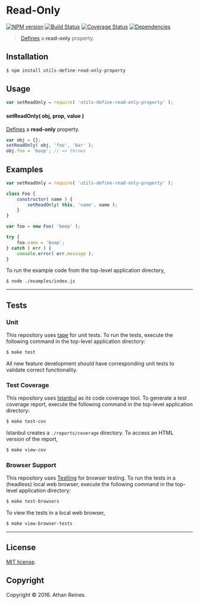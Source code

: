 Read-Only
===
[![NPM version][npm-image]][npm-url] [![Build Status][build-image]][build-url] [![Coverage Status][coverage-image]][coverage-url] [![Dependencies][dependencies-image]][dependencies-url]

> [Defines][define-property] a __read-only__ property.


## Installation

``` bash
$ npm install utils-define-read-only-property
```


## Usage

``` javascript
var setReadOnly = require( 'utils-define-read-only-property' );
```

#### setReadOnly( obj, prop, value )

[Defines][define-property] a __read-only__ property.

``` javascript
var obj = {};
setReadOnly( obj, 'foo', 'bar' );
obj.foo = 'boop'; // => throws
```


## Examples

``` javascript
var setReadOnly = require( 'utils-define-read-only-property' );

class Foo {
	constructor( name ) {
		setReadOnly( this, 'name', name );
	}
}

var foo = new Foo( 'beep' );

try {
	foo.name = 'boop';
} catch ( err ) {
	console.error( err.message );
}
```

To run the example code from the top-level application directory,

``` bash
$ node ./examples/index.js
```


---
## Tests

### Unit

This repository uses [tape][tape] for unit tests. To run the tests, execute the following command in the top-level application directory:

``` bash
$ make test
```

All new feature development should have corresponding unit tests to validate correct functionality.


### Test Coverage

This repository uses [Istanbul][istanbul] as its code coverage tool. To generate a test coverage report, execute the following command in the top-level application directory:

``` bash
$ make test-cov
```

Istanbul creates a `./reports/coverage` directory. To access an HTML version of the report,

``` bash
$ make view-cov
```


### Browser Support

This repository uses [Testling][testling] for browser testing. To run the tests in a (headless) local web browser, execute the following command in the top-level application directory:

``` bash
$ make test-browsers
```

To view the tests in a local web browser,

``` bash
$ make view-browser-tests
```

<!-- [![browser support][browsers-image]][browsers-url] -->


---
## License

[MIT license](http://opensource.org/licenses/MIT).


## Copyright

Copyright &copy; 2016. Athan Reines.


[npm-image]: http://img.shields.io/npm/v/utils-define-read-only-property.svg
[npm-url]: https://npmjs.org/package/utils-define-read-only-property

[build-image]: http://img.shields.io/travis/kgryte/utils-define-read-only-property/master.svg
[build-url]: https://travis-ci.org/kgryte/utils-define-read-only-property

[coverage-image]: https://img.shields.io/codecov/c/github/kgryte/utils-define-read-only-property/master.svg
[coverage-url]: https://codecov.io/github/kgryte/utils-define-read-only-property?branch=master

[dependencies-image]: http://img.shields.io/david/kgryte/utils-define-read-only-property.svg
[dependencies-url]: https://david-dm.org/kgryte/utils-define-read-only-property

[dev-dependencies-image]: http://img.shields.io/david/dev/kgryte/utils-define-read-only-property.svg
[dev-dependencies-url]: https://david-dm.org/dev/kgryte/utils-define-read-only-property

[github-issues-image]: http://img.shields.io/github/issues/kgryte/utils-define-read-only-property.svg
[github-issues-url]: https://github.com/kgryte/utils-define-read-only-property/issues

[tape]: https://github.com/substack/tape
[istanbul]: https://github.com/gotwarlost/istanbul
[testling]: https://ci.testling.com

[define-property]: https://developer.mozilla.org/en-US/docs/Web/JavaScript/Reference/Global_Objects/Object/defineProperty
